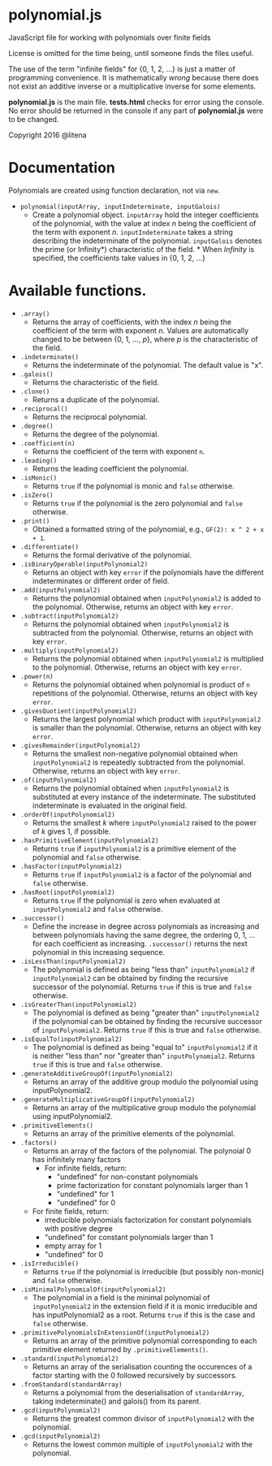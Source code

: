 # polynomial.js
JavaScript file for working with polynomials over finite fields

License is omitted for the time being, until someone finds the files useful.

The use of the term "infinite fields" for {0, 1, 2, ...} is just a matter of programming convenience. It is mathematically *wrong* because there does not exist an additive inverse or a multiplicative inverse for some elements.

**polynomial.js** is the main file. **tests.html** checks for error using the console. No error should be returned in the console if any part of **polynomial.js** were to be changed.

Copyright 2016 @litena

# Documentation
Polynomials are created using function declaration, not via `new`.

* `polynomial(inputArray, inputIndeterminate, inputGalois)`
  * Create a polynomial object. `inputArray` hold the integer coefficients of the polynomial, with the value at index *n* being the coefficient of the term with exponent *n*. `inputIndeterminate` takes a string describing the indeterminate of the polynomial. `inputGalois` denotes the prime (or Infinity\*) characteristic of the field.
\* When *Infinity* is specified, the coefficients take values in {0, 1, 2, ...}
# Available functions.

* `.array()`
  * Returns the array of coefficients, with the index *n* being the coefficient of the term with exponent *n*. Values are automatically changed to be between {0, 1, ..., *p*}, where *p* is the characteristic of the field.
* `.indeterminate()`
  * Returns the indeterminate of the polynomial. The default value is "x".
* `.galois()`
  * Returns the characteristic of the field.
* `.clone()`
  * Returns a duplicate of the polynomial.
* `.reciprocal()`
  * Returns the reciprocal polynomial.
* `.degree()`
  * Returns the degree of the polynomial.
* `.coefficient(n)`
  * Returns the coefficient of the term with exponent `n`.
* `.leading()`
  * Returns the leading coefficient the polynomial.
* `.isMonic()`
  * Returns `true` if the polynomial is monic and `false` otherwise.
* `.isZero()`
  * Returns `true` if the polynomial is the zero polynomial and `false` otherwise.
* `.print()`
  * Obtained a formatted string of the polynomial, e.g., `GF(2): x ^ 2 + x + 1`.
* `.differentiate()`
  * Returns the formal derivative of the polynomial.
* `.isBinaryOperable(inputPolynomial2)`
  * Returns an object with key `error` if the polynomials have the different indeterminates or different order of field.
* `.add(inputPolynomial2)`
  * Returns the polynomial obtained when `inputPolynomial2` is added to the polynomial. Otherwise, returns an object with key `error`.
* `.subtract(inputPolynomial2)`
  * Returns the polynomial obtained when `inputPolynomial2` is subtracted from the polynomial. Otherwise, returns an object with key `error`.
* `.multiply(inputPolynomial2)`
  * Returns the polynomial obtained when `inputPolynomial2` is multiplied to the polynomial. Otherwise, returns an object with key `error`.
* `.power(n)`
  * Returns the polynomial obtained when polynomial is product of `n` repetitions of the polynomial. Otherwise, returns an object with key `error`.
* `.givesQuotient(inputPolynomial2)`
  * Returns the largest polynomial which product with `inputPolynomial2` is smaller than the polynomial. Otherwise, returns an object with key `error`.
* `.givesRemainder(inputPolynomial2)`
  * Returns the smallest non-negative polynomial obtained when `inputPolynomial2` is repeatedly subtracted from the polynomial. Otherwise, returns an object with key `error`.
* `.of(inputPolynomial2)`
  * Returns the polynomial obtained when `inputPolynomial2` is substituted at every instance of the indeterminate. The substituted indeterminate is evaluated in the original field.
* `.orderOf(inputPolynomial2)`
  * Returns the smallest *k* where `inputPolynomial2` raised to the power of *k* gives 1, if possible.
* `.hasPrimitiveElement(inputPolynomial2)`
  * Returns `true` if `inputPolynomial2` is a primitive element of the polynomial and `false` otherwise.
* `.hasFactor(inputPolynomial2)`
  * Returns `true` if `inputPolynomial2` is a factor of the polynomial and `false` otherwise.
* `.hasRoot(inputPolynomial2)`
  * Returns `true` if the polynomial is zero when evaluated at `inputPolynomial2` and `false` otherwise.
* `.successor()`
  * Define the increase in degree across polynomials as increasing and between polynomials having the same degree, the ordering 0, 1, ... for each coefficient as increasing. `.successor()` returns the next polynomial in this increasing sequence.
* `.isLessThan(inputPolynomial2)`
  * The polynomial is defined as being "less than" `inputPolynomial2` if `inputPolynomial2` can be obtained by finding the recursive successor of the polynomial. Returns `true` if this is true and `false` otherwise.
* `.isGreaterThan(inputPolynomial2)`
  * The polynomial is defined as being "greater than" `inputPolynomial2` if the polynomial can be obtained by finding the recursive successor of `inputPolynomial2`. Returns `true` if this is true and `false` otherwise.
* `.isEqualTo(inputPolynomial2)`
  * The polynomial is defined as being "equal to" `inputPolynomial2` if it is neither "less than" nor "greater than" `inputPolynomial2`. Returns `true` if this is true and `false` otherwise.
* `.generateAdditiveGroupOf(inputPolynomial2)`
  * Returns an array of the additive group modulo the polynomial using inputPolynomial2.
* `.generateMultiplicativeGroupOf(inputPolynomial2)`
  * Returns an array of the multiplicative group modulo the polynomial using inputPolynomial2.
* `.primitiveElements()`
  * Returns an array of the primitive elements of the polynomial.
* `.factors()`
  * Returns an array of the factors of the polynomial. The polynoial 0 has infinitely many factors
    * For infinite fields, return:
      * "undefined" for non-constant polynomials
      * prime factorization for constant polynomials larger than 1
      * "undefined" for 1
      * "undefined" for 0
   * For finite fields, return:
      * irreducible polynomials factorization for constant polynomials with positive degree
      * "undefined" for constant polynomials larger than 1
      * empty array for 1
      * "undefined" for 0
* `.isIrreducible()`
  * Returns `true` if the polynomial is irreducible (but possibly non-monic) and `false` otherwise.
* `.isMinimalPolynomialOf(inputPolynomial2)`
  * The polynomial in a field is the minimal polynomial of `inputPolynomial2` in the extension field if it is monic irreducible and has inputPolynomial2 as a root. Returns `true` if this is the case and `false` otherwise.
* `.primitivePolynomialsInExtensionOf(inputPolynomial2)`
  * Returns an array of the primitive polynomial corresponding to each primitive element returned by `.primitiveElements()`.
* `.standard(inputPolynomial2)`
  * Returns an array of the serialisation counting the occurences of a factor starting with the 0 followed recursively by successors.
* `.fromStandard(standardArray)`
  * Returns a polynomial from the deserialisation of `standardArray`, taking indeterminate() and galois() from its parent.
* `.gcd(inputPolynomial2)`
  * Returns the greatest common divisor of `inputPolynomial2` with the polynomial.
* `.gcd(inputPolynomial2)`
  * Returns the lowest common multiple of `inputPolynomial2` with the polynomial.
